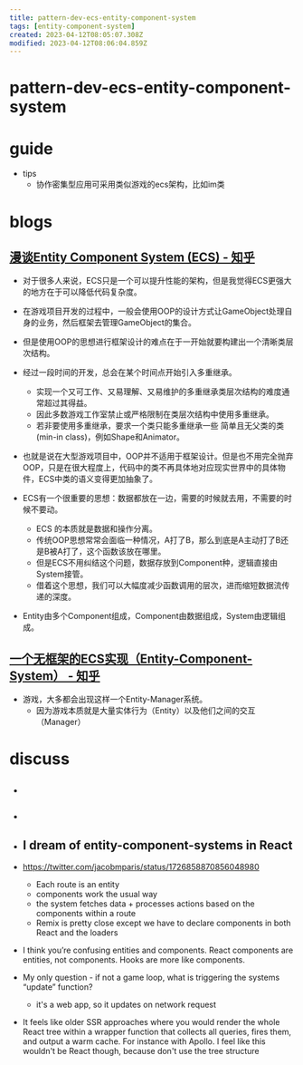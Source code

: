 ```yaml
---
title: pattern-dev-ecs-entity-component-system
tags: [entity-component-system]
created: 2023-04-12T08:05:07.308Z
modified: 2023-04-12T08:06:04.859Z
---
```


# pattern-dev-ecs-entity-component-system

# guide

- tips
  - 协作密集型应用可采用类似游戏的ecs架构，比如im类
# blogs

## [漫谈Entity Component System (ECS) - 知乎](https://zhuanlan.zhihu.com/p/270927422)

- 对于很多人来说，ECS只是一个可以提升性能的架构，但是我觉得ECS更强大的地方在于可以降低代码复杂度。

- 在游戏项目开发的过程中，一般会使用OOP的设计方式让GameObject处理自身的业务，然后框架去管理GameObject的集合。
- 但是使用OOP的思想进行框架设计的难点在于一开始就要构建出一个清晰类层次结构。
- 经过一段时间的开发，总会在某个时间点开始引入多重继承。
  - 实现一个又可工作、又易理解、又易维护的多重继承类层次结构的难度通常超过其得益。
  - 因此多数游戏工作室禁止或严格限制在类层次结构中使用多重继承。
  - 若非要使用多重继承，要求一个类只能多重继承一些 简单且无父类的类(min-in class)，例如Shape和Animator。

- 也就是说在大型游戏项目中，OOP并不适用于框架设计。但是也不用完全抛弃OOP，只是在很大程度上，代码中的类不再具体地对应现实世界中的具体物件，ECS中类的语义变得更加抽象了。

- ECS有一个很重要的思想：数据都放在一边，需要的时候就去用，不需要的时候不要动。
  - ECS 的本质就是数据和操作分离。
  - 传统OOP思想常常会面临一种情况，A打了B，那么到底是A主动打了B还是B被A打了，这个函数该放在哪里。
  - 但是ECS不用纠结这个问题，数据存放到Component种，逻辑直接由System接管。
  - 借着这个思想，我们可以大幅度减少函数调用的层次，进而缩短数据流传递的深度。

- Entity由多个Component组成，Component由数据组成，System由逻辑组成。

## [一个无框架的ECS实现（Entity-Component-System） - 知乎](https://zhuanlan.zhihu.com/p/32787878)

- 游戏，大多都会出现这样一个Entity-Manager系统。
  - 因为游戏本质就是大量实体行为（Entity）以及他们之间的交互（Manager）
# discuss
- ## 

- ## 

- ## I dream of entity-component-systems in React
- https://twitter.com/jacobmparis/status/1726858870856048980
  - Each route is an entity
  - components work the usual way
  - the system fetches data + processes actions based on the components within a route
  - Remix is pretty close except we have to declare components in both React and the loaders

- I think you’re confusing entities and components. React components are entities, not components. Hooks are more like components.

- My only question - if not a game loop, what is triggering the systems “update” function?
  - it's a web app, so it updates on network request

- It feels like older SSR approaches where you would render the whole React tree within a wrapper function that collects all queries, fires them, and output a warm cache. For instance with Apollo. I feel like this wouldn't be React though, because don't use the tree structure
